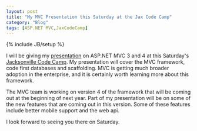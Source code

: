 ```yaml
---
layout: post
title: "My MVC Presentation this Saturday at the Jax Code Camp"
category: "Blog"
tags: [ASP.NET MVC,JaxCodeCamp]
---
```

{% include JB/setup %}

I will be giving my [presentation](http://jaxcodecamp.com/Agenda.aspx/Sessions "Sessions") on ASP.NET MVC 3 and 4 at this Saturday's [Jacksonville Code Camp](http://www.jaxcodecamp.com "Jax Code Camp"). My presentation will cover the MVC framework, code first databases and scaffolding. MVC is getting much broader adoption in the enterprise, and it is certainly worth learning more about this framework.

The MVC team is working on version 4 of the framework that will be coming out at the beginning of next year. Part of my presentation will be on some of the new features that are coming out in this version. Some of these features include better mobile support and the web api.

I look forward to seeing you there on Saturday.